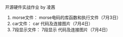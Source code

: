 开源硬件实战作业 by 凌茜
1. morse文件：   morse电码的库函数和执行文件（7月3日）
2. car文件：     car 代码及连接图片（7月4日）
3. 7段显示文件：  7段显示 代码及连接图片（7月4日）
